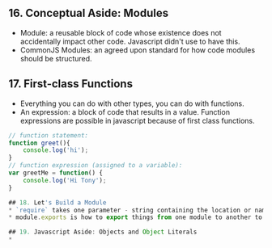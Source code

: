 ## 16. Conceptual Aside: Modules
* Module: a reusable block of code whose existence does not accidentally impact other code. Javascript didn't use to have this.
* CommonJS Modules: an agreed upon standard for how code modules should be structured.

## 17. First-class Functions
* Everything you can do with other types, you can do with functions. 
* An expression: a block of code that results in a value. Function expressions are possible in javascript because of first class functions.
```javascript
// function statement:
function greet(){
	console.log('hi');
}
// function expression (assigned to a variable):
var greetMe = function() {
	console.log('Hi Tony');
}

## 18. Let's Build a Module
* `require` takes one parameter - string containing the location or name of the module that you wish to import.
* module.exports is how to export things from one module to another to be used there. Otherwise they are protected.

## 19. Javascript Aside: Objects and Object Literals
* 
